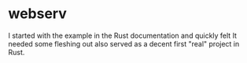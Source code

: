 # webserv
I started with the example in the Rust documentation and quickly felt It needed some fleshing out
also served as a decent first "real" project in Rust.
